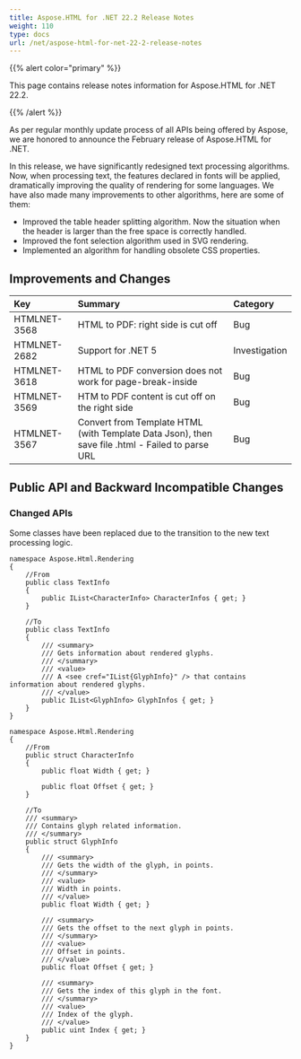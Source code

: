 ```yaml
---
title: Aspose.HTML for .NET 22.2 Release Notes
weight: 110
type: docs
url: /net/aspose-html-for-net-22-2-release-notes
---
```

{{% alert color="primary" %}} 

This page contains release notes information for Aspose.HTML for .NET 22.2.

{{% /alert %}} 

As per regular monthly update process of all APIs being offered by Aspose, we are honored to announce the February release of Aspose.HTML for .NET.

In this release, we have significantly redesigned text processing algorithms. Now, when processing text, the features declared in fonts will be applied, dramatically improving the quality of rendering for some languages. We have also made many improvements to other algorithms, here are some of them:


* Improved the table header splitting algorithm. Now the situation when the header is larger than the free space is correctly handled.
* Improved the font selection algorithm used in SVG rendering.
* Implemented an algorithm for handling obsolete CSS properties.


## **Improvements and Changes**

|**Key**|**Summary**|**Category**|
| :- | :- | :- |
|HTMLNET-3568|HTML to PDF: right side is cut off|Bug|
|HTMLNET-2682|Support for .NET 5|Investigation|
|HTMLNET-3618|HTML to PDF conversion does not work for page-break-inside|Bug|
|HTMLNET-3569|HTM to PDF content is cut off on the right side|Bug|
|HTMLNET-3567|Convert from Template HTML (with Template Data Json), then save file .html - Failed to parse URL|Bug|

## **Public API and Backward Incompatible Changes**

### **Changed APIs**

Some classes have been replaced due to the transition to the new text processing logic.

```
namespace Aspose.Html.Rendering
{
    //From
    public class TextInfo
    {
        public IList<CharacterInfo> CharacterInfos { get; }
    }

    //To
    public class TextInfo
    {
        /// <summary>
        /// Gets information about rendered glyphs.
        /// </summary>
        /// <value>
        /// A <see cref="IList{GlyphInfo}" /> that contains information about rendered glyphs.
        /// </value>
        public IList<GlyphInfo> GlyphInfos { get; }
    }
}
```

```
namespace Aspose.Html.Rendering
{
    //From
    public struct CharacterInfo
    {
        public float Width { get; }

        public float Offset { get; }
    }

    //To
    /// <summary>
    /// Contains glyph related information.
    /// </summary>
    public struct GlyphInfo
    {
        /// <summary>
        /// Gets the width of the glyph, in points.
        /// </summary>
        /// <value>
        /// Width in points.
        /// </value>
        public float Width { get; }

        /// <summary>
        /// Gets the offset to the next glyph in points.
        /// </summary>
        /// <value>
        /// Offset in points.
        /// </value>
        public float Offset { get; }

        /// <summary>
        /// Gets the index of this glyph in the font.
        /// </summary>
        /// <value>
        /// Index of the glyph.
        /// </value>
        public uint Index { get; }
    }
}
```